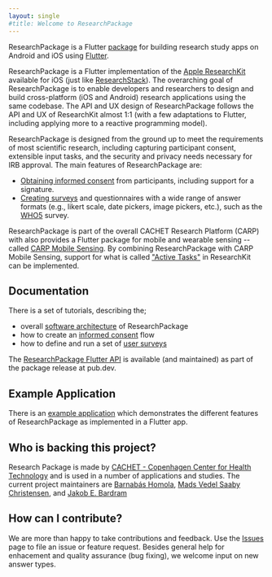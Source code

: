 ```yaml
---
layout: single
#title: Welcome to ResearchPackage
---
```


ResearchPackage is a Flutter [package](https://pub.dartlang.org/packages/research_package) for building research study apps on Android and iOS using [Flutter](https://flutter.dev).

ResearchPackage is a Flutter implementation of the [Apple ResearchKit](https://www.researchandcare.org/researchkit/) available for iOS (just like  [ResearchStack](http://researchstack.org/)). The overarching goal of ResearchPackage is to enable developers and researchers to design and build cross-platform (iOS and Android) research applications using the same codebase. The API and UX design of ResearchPackage follows the API and UX of ResearchKit almost 1:1 (with a few adaptations to Flutter, including applying more to a reactive programming model).

ResearchPackage is designed from the ground up to meet the requirements of most scientific research, including capturing participant consent, extensible input tasks, and the security and privacy needs necessary for IRB approval. 
The main features of ResearchPackage are:

- [Obtaining informed consent](consent) from participants, including support for a signature.
- [Creating surveys](survey) and questionnaires with a wide range of answer formats (e.g., likert scale, date pickers, image pickers, etc.), such as the [WHO5](https://www.psykiatri-regionh.dk/who-5/Documents/WHO5_English.pdf) survey.

ResearchPackage is part of the overall CACHET Research Platform (CARP) with also provides a Flutter package for mobile and wearable sensing -- called [CARP Mobile Sensing](https://pub.dev/packages/carp_mobile_sensing). By combining ResearchPackage with CARP Mobile Sensing, support for what is called ["Active Tasks"](https://www.researchandcare.org/researchkit/) in ResearchKit can be implemented.

## Documentation

There is a set of tutorials, describing the;

- overall [software architecture](software-architecture) of ResearchPackage
- how to create an [informed consent](consent) flow 
- how to define and run a set of [user surveys](survey)

The [ResearchPackage Flutter API](https://pub.dev/documentation/research_package/latest/) is available (and maintained) as part of the package release at pub.dev.

## Example Application

There is an [example application](https://github.com/cph-cachet/research.package/tree/master/example/research_package_demo_app) which demonstrates the different features of ResearchPackage as implemented in a Flutter app.

## Who is backing this project?

Research Package is made by [CACHET - Copenhagen Center for Health Technology](http://www.cachet.dk/) and is used in a number of applications and studies. The current project maintainers are [Barnabás Homola](https://github.com/barnabashomola), [Mads Vedel Saaby Christensen](https://github.com/MadsVSChristensen), and [Jakob E. Bardram](http://www.bardram.net)

## How can I contribute?

We are more than happy to take contributions and feedback. Use the [Issues](https://github.com/cph-cachet/research.package/issues) page to file an issue or feature request. Besides general help for enhacement and quality assurance (bug fixing), we welcome input on new answer types. 





